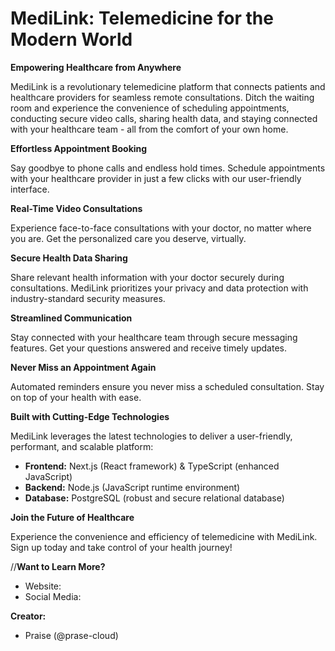 # MediLink: Telemedicine for the Modern World

**Empowering Healthcare from Anywhere**

MediLink is a revolutionary telemedicine platform that connects patients and healthcare providers for seamless remote consultations. Ditch the waiting room and experience the convenience of scheduling appointments, conducting secure video calls, sharing health data, and staying connected with your healthcare team - all from the comfort of your own home.

**Effortless Appointment Booking**

Say goodbye to phone calls and endless hold times. Schedule appointments with your healthcare provider in just a few clicks with our user-friendly interface.

**Real-Time Video Consultations**

Experience face-to-face consultations with your doctor, no matter where you are. Get the personalized care you deserve, virtually.

**Secure Health Data Sharing**

Share relevant health information with your doctor securely during consultations. MediLink prioritizes your privacy and data protection with industry-standard security measures.

**Streamlined Communication**

Stay connected with your healthcare team through secure messaging features. Get your questions answered and receive timely updates.

**Never Miss an Appointment Again**

Automated reminders ensure you never miss a scheduled consultation. Stay on top of your health with ease.

**Built with Cutting-Edge Technologies**

MediLink leverages the latest technologies to deliver a user-friendly, performant, and scalable platform:

* **Frontend:** Next.js (React framework) & TypeScript (enhanced JavaScript)
* **Backend:** Node.js (JavaScript runtime environment)
* **Database:** PostgreSQL (robust and secure relational database)

**Join the Future of Healthcare**

Experience the convenience and efficiency of telemedicine with MediLink. Sign up today and take control of your health journey!

//**Want to Learn More?**

* Website:
* Social Media:

**Creator:**

* Praise (@prase-cloud)
